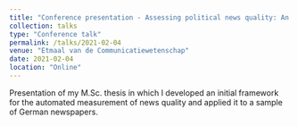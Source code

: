 ```yaml
---
title: "Conference presentation - Assessing political news quality: An automated comparison of political news quality indicators across German newspapers with different modalities and reach"
collection: talks
type: "Conference talk"
permalink: /talks/2021-02-04
venue: "Etmaal van de Communicatiewetenschap"
date: 2021-02-04
location: "Online"
---
```


Presentation of my M.Sc. thesis in which I developed an initial framework for the automated measurement of news quality and applied it to a sample of German newspapers.
